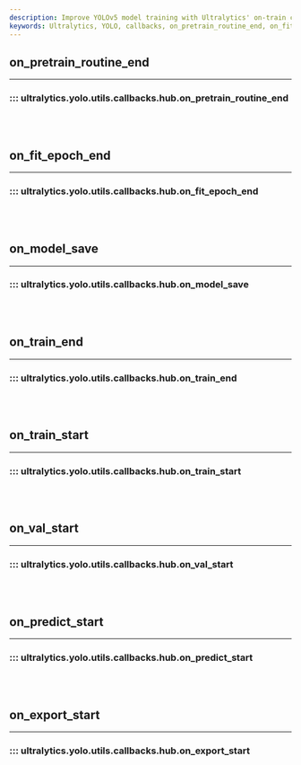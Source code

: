 ```yaml
---
description: Improve YOLOv5 model training with Ultralytics' on-train callbacks. Boost performance on-pretrain-routine-end, model-save, train/predict start.
keywords: Ultralytics, YOLO, callbacks, on_pretrain_routine_end, on_fit_epoch_end, on_train_start, on_val_start, on_predict_start, on_export_start
---
```


## on_pretrain_routine_end
---

### ::: ultralytics.yolo.utils.callbacks.hub.on_pretrain_routine_end

<br><br>

## on_fit_epoch_end
---

### ::: ultralytics.yolo.utils.callbacks.hub.on_fit_epoch_end

<br><br>

## on_model_save
---

### ::: ultralytics.yolo.utils.callbacks.hub.on_model_save

<br><br>

## on_train_end
---

### ::: ultralytics.yolo.utils.callbacks.hub.on_train_end

<br><br>

## on_train_start
---

### ::: ultralytics.yolo.utils.callbacks.hub.on_train_start

<br><br>

## on_val_start
---

### ::: ultralytics.yolo.utils.callbacks.hub.on_val_start

<br><br>

## on_predict_start
---

### ::: ultralytics.yolo.utils.callbacks.hub.on_predict_start

<br><br>

## on_export_start
---

### ::: ultralytics.yolo.utils.callbacks.hub.on_export_start

<br><br>
